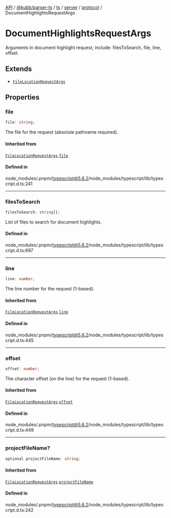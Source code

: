 [API](../../../../../../../../../packages.md) / [@kubb/parser-ts](../../../../../../../index.md) / [ts](../../../../../index.md) / [server](../../../index.md) / [protocol](../index.md) / DocumentHighlightsRequestArgs

# DocumentHighlightsRequestArgs

Arguments in document highlight request; include: filesToSearch, file,
line, offset.

## Extends

- [`FileLocationRequestArgs`](FileLocationRequestArgs.md)

## Properties

### file

```ts
file: string;
```

The file for the request (absolute pathname required).

#### Inherited from

[`FileLocationRequestArgs`](FileLocationRequestArgs.md).[`file`](FileLocationRequestArgs.md#file)

#### Defined in

node\_modules/.pnpm/typescript@5.6.2/node\_modules/typescript/lib/typescript.d.ts:241

***

### filesToSearch

```ts
filesToSearch: string[];
```

List of files to search for document highlights.

#### Defined in

node\_modules/.pnpm/typescript@5.6.2/node\_modules/typescript/lib/typescript.d.ts:697

***

### line

```ts
line: number;
```

The line number for the request (1-based).

#### Inherited from

[`FileLocationRequestArgs`](FileLocationRequestArgs.md).[`line`](FileLocationRequestArgs.md#line)

#### Defined in

node\_modules/.pnpm/typescript@5.6.2/node\_modules/typescript/lib/typescript.d.ts:445

***

### offset

```ts
offset: number;
```

The character offset (on the line) for the request (1-based).

#### Inherited from

[`FileLocationRequestArgs`](FileLocationRequestArgs.md).[`offset`](FileLocationRequestArgs.md#offset)

#### Defined in

node\_modules/.pnpm/typescript@5.6.2/node\_modules/typescript/lib/typescript.d.ts:449

***

### projectFileName?

```ts
optional projectFileName: string;
```

#### Inherited from

[`FileLocationRequestArgs`](FileLocationRequestArgs.md).[`projectFileName`](FileLocationRequestArgs.md#projectfilename)

#### Defined in

node\_modules/.pnpm/typescript@5.6.2/node\_modules/typescript/lib/typescript.d.ts:242
